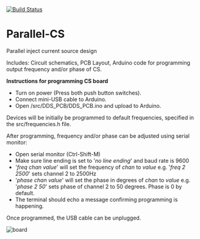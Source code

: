 [![Build Status](https://travis-ci.org/EIT-team/Parallel-CS.svg?branch=master)](https://travis-ci.org/EIT-team/Parallel-CS)

# Parallel-CS
Parallel inject current source design

Includes: Circuit schematics, PCB Layout, Arduino code for programming output frequency and/or phase of CS.

**Instructions for programming CS board**

- Turn on power (Press both push button switches).
- Connect mini-USB cable to Arduino.
- Open /src/DDS_PCB/DDS_PCB.ino and upload to Arduino.

Devices will be initially be programmed to default frequencies, specified in the src/frequencies.h file.

After programming, frequency and/or phase can be adjusted using serial monitor:
- Open serial monitor (Ctrl-Shift-M)
- Make sure line ending is set to '_no line ending_' and baud rate is 9600
- '_freq chan value_' will set the frequency of _chan_ to _value_ e.g. '_freq 2 2500_' sets channel 2 to 2500Hz
- '_phase chan value_' will set the phase in degrees of _chan_ to _value_ e.g. '_phase 2 50_' sets phase of channel 2 to 50 degrees. Phase is 0 by default.
- The terminal should echo a message confirming programming is happening.

Once programmed, the USB cable can be unplugged.

![board](https://cloud.githubusercontent.com/assets/6793395/24205980/d2a1ff98-0f14-11e7-816e-15b31f4d4450.png)



